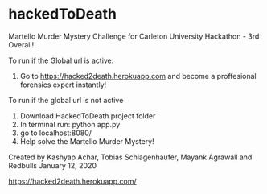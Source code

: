 # hackedToDeath
Martello Murder Mystery Challenge for Carleton University Hackathon - 3rd Overall!

To run if the Global url is active:
  1. Go to https://hacked2death.herokuapp.com and become a proffesional forensics expert instantly!

To run if the global url is not active

  1. Download HackedToDeath project folder
  2. In terminal run: python app.py
  3. go to localhost:8080/
  4. Help solve the Martello Murder Mystery!

Created by Kashyap Achar, Tobias Schlagenhaufer, Mayank Agrawall and Redbulls
January 12, 2020

https://hacked2death.herokuapp.com/
